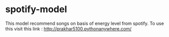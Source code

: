 # spotify-model
This model recommend songs on basis of energy level from spotify. To use this visit this link : http://prakhar5100.pythonanywhere.com/
